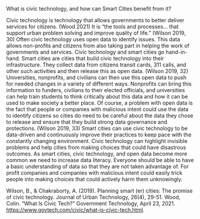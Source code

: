 What is civic technology, and how can Smart Cities benefit from it? 

Civic technology is technology that allows governments to better deliver services for citizens. (Wood 2021) It is “the tools and processes… that support urban problem solving and improve quality of life.” (Wilson 2019, 30) Often civic technology uses open data to identify issues. This data allows non-profits and citizens from also taking part in helping the work of governments and services. Civic technology and smart cities go hand-in-hand. Smart cities are cities that build civic technology into their infrastructure. They collect data from citizens transit cards, 311 calls, and other such activities and then release this as open data. (Wilson 2019, 32) Universities, nonprofits, and civilians can then use this open data to push for needed changes in a variety of different ways. Nonprofits can bring this information to funders, civilians to their elected officials, and universities can help train students to think critically about this data and how it can be used to make society a better place. Of course, a problem with open data is the fact that people or companies with malicious intent could use the data to identify citizens so cities do need to be careful about the data they chose to release and ensure that they build strong data governance and protections. (Wilson 2019, 33) Smart cities can use civic technology to be data-driven and continuously improve their practices to keep pace with the constantly changing environment. Civic technology can highlight invisible problems and help cities from making choices that could have disastrous outcomes. As smart cities, civic technology, and open data become more common we need to increase data literacy. Everyone should be able to have a basic understanding of data so that they are not taken advantage of. For profit companies and companies with malicious intent could easily trick people into making choices that could actively harm them unknowingly.

Wilson, B., & Chakraborty, A. (2019). Planning smart (er) cities: The promise of civic technology. Journal of Urban Technology, 26(4), 29-51. 
Wood, Colin. “What Is Civic Tech?” Government Technology, April 23, 2021. <https://www.govtech.com/civic/what-is-civic-tech.html>.
